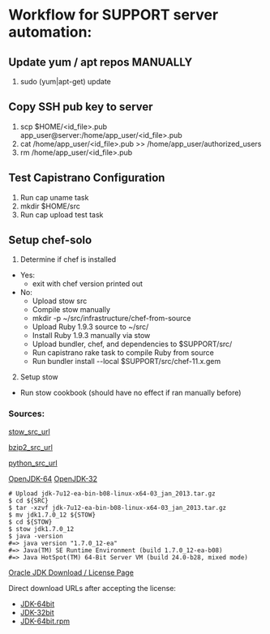 # Workflow for SUPPORT server automation:

## Update yum / apt repos MANUALLY

1. sudo (yum|apt-get) update

## Copy SSH pub key to server

1. scp $HOME/<id_file>.pub app_user@server:/home/app_user/<id_file>.pub
2. cat /home/app_user/<id_file>.pub >> /home/app_user/authorized_users
3. rm /home/app_user/<id_file>.pub

## Test Capistrano Configuration

1. Run cap uname task
2. mkdir $HOME/src
3. Run cap upload test task

## Setup chef-solo

1. Determine if chef is installed
  * Yes:
    * exit with chef version printed out
  * No:
    * Upload stow src
    * Compile stow manually
    * mkdir -p ~/src/infrastructure/chef-from-source
    * Upload Ruby 1.9.3 source to ~/src/
    * Install Ruby 1.9.3 manually via stow
    * Upload bundler, chef, and dependencies to $SUPPORT/src/
    * Run capistrano rake task to compile Ruby from source
    * Run bundler install --local $SUPPORT/src/chef-11.x.gem
2. Setup stow
  * Run stow cookbook (should have no effect if ran manually before)



### Sources:

[stow_src_url](http://git.savannah.gnu.org/cgit/stow.git/snapshot/stow-2.2.0.tar.gz)

[bzip2_src_url](http://www.bzip.org/1.0.6/bzip2-1.0.6.tar.gz)

[python_src_url](http://www.python.org/ftp/python/2.7.3/Python-2.7.3.tgz)

[OpenJDK-64](http://www.java.net/download/jdk7u12/archive/b08/binaries/jdk-7u12-ea-bin-b08-linux-x64-03_jan_2013.tar.gz)
[OpenJDK-32](http://www.java.net/download/jdk7u12/archive/b08/binaries/jdk-7u12-ea-bin-b08-linux-i586-03_jan_2013.tar.gz)

    # Upload jdk-7u12-ea-bin-b08-linux-x64-03_jan_2013.tar.gz
    $ cd ${SRC}
    $ tar -xzvf jdk-7u12-ea-bin-b08-linux-x64-03_jan_2013.tar.gz
    $ mv jdk1.7.0_12 ${STOW}
    $ cd ${STOW}
    $ stow jdk1.7.0_12
    $ java -version
    #=> java version "1.7.0_12-ea"
    #=> Java(TM) SE Runtime Environment (build 1.7.0_12-ea-b08)
    #=> Java HotSpot(TM) 64-Bit Server VM (build 24.0-b28, mixed mode)

[Oracle JDK Download / License Page](http://www.oracle.com/technetwork/java/javase/downloads/jdk7-downloads-1880260.html)

Direct download URLs after accepting the license:

* [JDK-64bit](http://download.oracle.com/otn-pub/java/jdk/7u17-b02/jdk-7u17-linux-x64.tar.gz)
* [JDK-32bit](http://download.oracle.com/otn-pub/java/jdk/7u17-b02/jdk-7u17-linux-i586.tar.gz)
* [JDK-64bit.rpm](http://download.oracle.com/otn-pub/java/jdk/7u17-b02/jdk-7u17-linux-x64.rpm)
